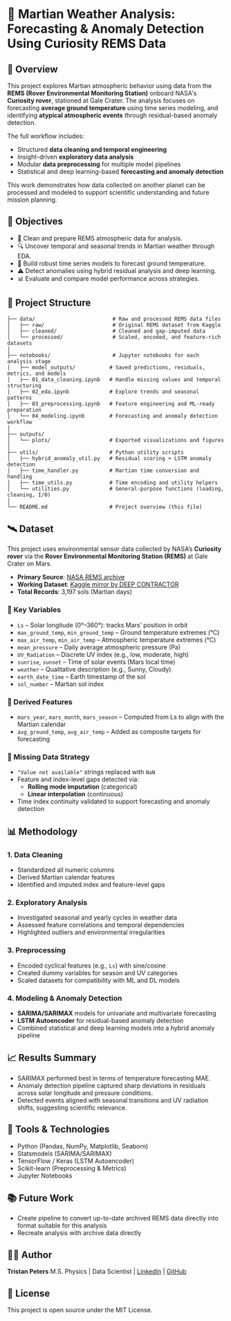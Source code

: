 
# 🌌 Martian Weather Analysis: Forecasting & Anomaly Detection Using Curiosity REMS Data

## 📖 Overview

This project explores Martian atmospheric behavior using data from the **REMS (Rover Environmental Monitoring Station)** onboard NASA's **Curiosity rover**, stationed at Gale Crater. The analysis focuses on forecasting **average ground temperature** using time series modeling, and identifying **atypical atmospheric events** through residual-based anomaly detection.

The full workflow includes:

- Structured **data cleaning and temporal engineering**
- Insight-driven **exploratory data analysis**
- Modular **data preprocessing** for multiple model pipelines
- Statistical and deep learning-based **forecasting and anomaly detection**

This work demonstrates how data collected on another planet can be processed and modeled to support scientific understanding and future mission planning.

## 🚀 Objectives

- 🧼 Clean and prepare REMS atmospheric data for analysis.
- 🔍 Uncover temporal and seasonal trends in Martian weather through EDA.
- 🧪 Build robust time series models to forecast ground temperature.
- ⚠️ Detect anomalies using hybrid residual analysis and deep learning.
- 📊 Evaluate and compare model performance across strategies.

## 📁 Project Structure

```plaintext
├── data/                         # Raw and processed REMS data files
│   ├── raw/                      # Original REMS dataset from Kaggle
│   ├── cleaned/                  # Cleaned and gap-imputed data
│   └── processed/                # Scaled, encoded, and feature-rich datasets
│
├── notebooks/                    # Jupyter notebooks for each analysis stage
│   ├── model_outputs/           # Saved predictions, residuals, metrics, and models
│   ├── 01_data_cleaning.ipynb   # Handle missing values and temporal structuring
│   ├── 02_eda.ipynb             # Explore trends and seasonal patterns
│   ├── 03_preprocessing.ipynb   # Feature engineering and ML-ready preparation
│   └── 04_modeling.ipynb        # Forecasting and anomaly detection workflow
│
├── outputs/
│   └── plots/                   # Exported visualizations and figures
│
├── utils/                       # Python utility scripts
│   ├── hybrid_anomaly_util.py   # Residual scoring + LSTM anomaly detection
│   ├── time_handler.py          # Martian time conversion and handling
│   ├── time_utils.py            # Time encoding and utility helpers
│   └── utilities.py             # General-purpose functions (loading, cleaning, I/O)
│
└── README.md                    # Project overview (this file)

```

## 🛰️ Dataset

This project uses environmental sensor data collected by NASA’s **Curiosity rover** via the **Rover Environmental Monitoring Station (REMS)** at Gale Crater on Mars.

- **Primary Source**: [NASA REMS archive](https://atmos.nmsu.edu/data_and_services/atmospheres_data/MARS/curiosity/rems.html)  
- **Working Dataset**: [Kaggle mirror by DEEP CONTRACTOR](https://www.kaggle.com/datasets/deepcontractor/mars-rover-environmental-monitoring-station/data)  
- **Total Records**: 3,197 sols (Martian days)

### 🔑 Key Variables
- `Ls` – Solar longitude (0°–360°): tracks Mars’ position in orbit
- `max_ground_temp`, `min_ground_temp` – Ground temperature extremes (°C)
- `max_air_temp`, `min_air_temp` – Atmospheric temperature extremes (°C)
- `mean_pressure` – Daily average atmospheric pressure (Pa)
- `UV_Radiation` – Discrete UV index (e.g., low, moderate, high)
- `sunrise`, `sunset` – Time of solar events (Mars local time)
- `weather` – Qualitative description (e.g., Sunny, Cloudy)
- `earth_date_time` – Earth timestamp of the sol
- `sol_number` – Martian sol index

### 🧪 Derived Features
- `mars_year`, `mars_month`, `mars_season` – Computed from Ls to align with the Martian calendar
- `avg_ground_temp`, `avg_air_temp` – Added as composite targets for forecasting

### 🧼 Missing Data Strategy
- `"Value not available"` strings replaced with `NaN`
- Feature and index-level gaps detected via:
  - **Rolling mode imputation** (categorical)
  - **Linear interpolation** (continuous)
- Time index continuity validated to support forecasting and anomaly detection

## 📊 Methodology

### 1. Data Cleaning
- Standardized all numeric columns
- Derived Martian calendar features
- Identified and imputed index and feature-level gaps

### 2. Exploratory Analysis
- Investigated seasonal and yearly cycles in weather data
- Assessed feature correlations and temporal dependencies
- Highlighted outliers and environmental irregularities

### 3. Preprocessing
- Encoded cyclical features (e.g., `Ls`) with sine/cosine
- Created dummy variables for season and UV categories
- Scaled datasets for compatibility with ML and DL models

### 4. Modeling & Anomaly Detection
- **SARIMA/SARIMAX** models for univariate and multivariate forecasting
- **LSTM Autoencoder** for residual-based anomaly detection
- Combined statistical and deep learning models into a hybrid anomaly pipeline

## 📈 Results Summary

- SARIMAX performed best in terms of temperature forecasting MAE.
- Anomaly detection pipeline captured sharp deviations in residuals across solar longitude and pressure conditions.
- Detected events aligned with seasonal transitions and UV radiation shifts, suggesting scientific relevance.

## 🧰 Tools & Technologies

- Python (Pandas, NumPy, Matplotlib, Seaborn)
- Statsmodels (SARIMA/SARIMAX)
- TensorFlow / Keras (LSTM Autoencoder)
- Scikit-learn (Preprocessing & Metrics)
- Jupyter Notebooks

## 📚 Future Work

- Create pipeline to convert up-to-date archived REMS data directly into format suitable for this analysis
- Recreate analysis with archive data directly

## 🧑‍🚀 Author

**Tristan Peters**
M.S. Physics | Data Scientist | [LinkedIn](https://www.linkedin.com/in/tristan-peters-ds/) | [GitHub](https://github.com/TristanPetersDS)

## 📄 License

This project is open source under the MIT License.
